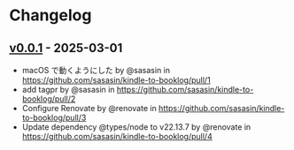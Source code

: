 # Changelog

## [v0.0.1](https://github.com/sasasin/kindle-to-booklog/commits/v0.0.1) - 2025-03-01
- macOS で動くようにした by @sasasin in https://github.com/sasasin/kindle-to-booklog/pull/1
- add tagpr by @sasasin in https://github.com/sasasin/kindle-to-booklog/pull/2
- Configure Renovate by @renovate in https://github.com/sasasin/kindle-to-booklog/pull/3
- Update dependency @types/node to v22.13.7 by @renovate in https://github.com/sasasin/kindle-to-booklog/pull/4
